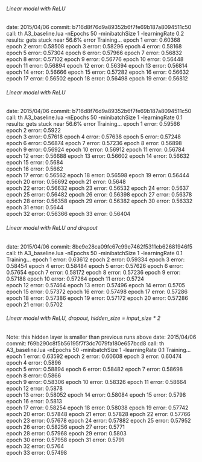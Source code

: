 ###### Linear model with ReLU
date: 2015/04/06
commit: b716d8f76d9a89352b6f7fe69b187a8094511c50
call: th A3_baseline.lua -nEpochs 50 -minibatchSize 1 -learningRate 0.2
results: gets stuck near 56.6% error
Training...	
epoch 	1	 error: 	0.60368	
epoch 	2	 error: 	0.58508	
epoch 	3	 error: 	0.58296	
epoch 	4	 error: 	0.58168	
epoch 	5	 error: 	0.57304	
epoch 	6	 error: 	0.57966	
epoch 	7	 error: 	0.56832	
epoch 	8	 error: 	0.57102	
epoch 	9	 error: 	0.56776	
epoch 	10	 error: 	0.56448	
epoch 	11	 error: 	0.56894	
epoch 	12	 error: 	0.56394	
epoch 	13	 error: 	0.56814	
epoch 	14	 error: 	0.56666	
epoch 	15	 error: 	0.57282	
epoch 	16	 error: 	0.56632	
epoch 	17	 error: 	0.56502	
epoch 	18	 error: 	0.56498	
epoch 	19	 error: 	0.56812

###### Linear model with ReLU
date: 2015/04/06
commit: b716d8f76d9a89352b6f7fe69b187a8094511c50
call: th A3_baseline.lua -nEpochs 50 -minibatchSize 1 -learningRate 0.1
results: gets stuck near 56.6% error
Training...	
epoch 	1	 error: 	0.59566	
epoch 	2	 error: 	0.5922	
epoch 	3	 error: 	0.57618	
epoch 	4	 error: 	0.57638	
epoch 	5	 error: 	0.57248	
epoch 	6	 error: 	0.56874	
epoch 	7	 error: 	0.57236	
epoch 	8	 error: 	0.56898	
epoch 	9	 error: 	0.56924	
epoch 	10	 error: 	0.56912	
epoch 	11	 error: 	0.56784	
epoch 	12	 error: 	0.56688	
epoch 	13	 error: 	0.56602	
epoch 	14	 error: 	0.56632	
epoch 	15	 error: 	0.5684	
epoch 	16	 error: 	0.5662	
epoch 	17	 error: 	0.56562	
epoch 	18	 error: 	0.56598	
epoch 	19	 error: 	0.56444	
epoch 	20	 error: 	0.56692	
epoch 	21	 error: 	0.5648	
epoch 	22	 error: 	0.56632	
epoch 	23	 error: 	0.56532	
epoch 	24	 error: 	0.5637	
epoch 	25	 error: 	0.56482	
epoch 	26	 error: 	0.56398	
epoch 	27	 error: 	0.56378	
epoch 	28	 error: 	0.56358	
epoch 	29	 error: 	0.56382	
epoch 	30	 error: 	0.56332	
epoch 	31	 error: 	0.5644	
epoch 	32	 error: 	0.56366	
epoch 	33	 error: 	0.56404

###### Linear model with ReLU and dropout
date: 2015/04/06
commit: 8be9e28ca09fc67c99e7462f5311eb62681946f5
call: th A3_baseline.lua -nEpochs 50 -minibatchSize 1 -learningRate 0.1
Training...	
epoch 	1	 error: 	0.63612	
epoch 	2	 error: 	0.59334	
epoch 	3	 error: 	0.58454	
epoch 	4	 error: 	0.58484	
epoch 	5	 error: 	0.57626	
epoch 	6	 error: 	0.57654	
epoch 	7	 error: 	0.58172	
epoch 	8	 error: 	0.57236	
epoch 	9	 error: 	0.57188	
epoch 	10	 error: 	0.57264	
epoch 	11	 error: 	0.5724	
epoch 	12	 error: 	0.57464	
epoch 	13	 error: 	0.57496	
epoch 	14	 error: 	0.5705	
epoch 	15	 error: 	0.57372	
epoch 	16	 error: 	0.57498	
epoch 	17	 error: 	0.57286	
epoch 	18	 error: 	0.57386	
epoch 	19	 error: 	0.57172	
epoch 	20	 error: 	0.57286	
epoch 	21	 error: 	0.5702

###### Linear model with ReLU, dropout, hidden_size = input_size * 2
Note: this hidden layer is smaller than previous runs above
date: 2015/04/06
commit: f69b290c8f5b56195f7f3dc7079fa180e657bcd8
call: th A3_baseline.lua -nEpochs 50 -minibatchSize 1 -learningRate 0.1
Training...	
epoch 	1	 error: 	0.63592	
epoch 	2	 error: 	0.60608	
epoch 	3	 error: 	0.60474	
epoch 	4	 error: 	0.5896	
epoch 	5	 error: 	0.58894	
epoch 	6	 error: 	0.58482	
epoch 	7	 error: 	0.58698	
epoch 	8	 error: 	0.5866	
epoch 	9	 error: 	0.58306	
epoch 	10	 error: 	0.58326	
epoch 	11	 error: 	0.58664	
epoch 	12	 error: 	0.5878	
epoch 	13	 error: 	0.58052	
epoch 	14	 error: 	0.58084	
epoch 	15	 error: 	0.5798	
epoch 	16	 error: 	0.5813	
epoch 	17	 error: 	0.58254	
epoch 	18	 error: 	0.58038	
epoch 	19	 error: 	0.57742	
epoch 	20	 error: 	0.57848	
epoch 	21	 error: 	0.57828	
epoch 	22	 error: 	0.57766	
epoch 	23	 error: 	0.57678	
epoch 	24	 error: 	0.57882	
epoch 	25	 error: 	0.57952	
epoch 	26	 error: 	0.58256	
epoch 	27	 error: 	0.5771	
epoch 	28	 error: 	0.57968	
epoch 	29	 error: 	0.5803	
epoch 	30	 error: 	0.57958	
epoch 	31	 error: 	0.5791	
epoch 	32	 error: 	0.5764	
epoch 	33	 error: 	0.57498
